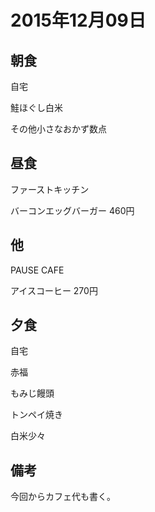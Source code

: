 # 2015年12月09日

## 朝食
自宅

鮭ほぐし白米

その他小さなおかず数点

## 昼食
ファーストキッチン

バーコンエッグバーガー 460円

## 他
PAUSE CAFE

アイスコーヒー 270円

## 夕食
自宅

赤福

もみじ饅頭

トンペイ焼き

白米少々	

## 備考

今回からカフェ代も書く。